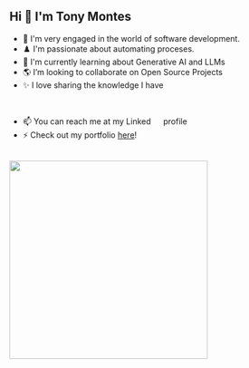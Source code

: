 
## Hi 👋 I'm Tony Montes

- 🍂 I'm very engaged in the world of software development.
- ♟️ I'm passionate about automating proceses.
- 🌱 I'm currently learning about Generative AI and LLMs
- 🌎 I’m looking to collaborate on Open Source Projects
- ✨ I love sharing the knowledge I have

<br>

- 📫 You can reach me at my Linked<a href="https://www.linkedin.com/in/t-montes/"><img src="https://raw.githubusercontent.com/rahuldkjain/github-profile-readme-generator/master/src/images/icons/Social/linked-in-alt.svg" height="14" width="18" /></a> profile
- ⚡ Check out my portfolio <a href="https://t-montes.github.io/">here</a>!

<br>

<!--<p align="center"><img src="https://github-readme-stats.vercel.app/api?username=t-montes"></p>-->

<img align="left" width="350px" src="https://github-readme-stats.vercel.app/api/top-langs/?username=t-montes&layout=compact&langs_count=8&card_width=350" >
<!-- Jupyter Notebook is not well renderized by github-readme-stats -->⠀

<br><br><br><br>

<!--## Development Tools-->
